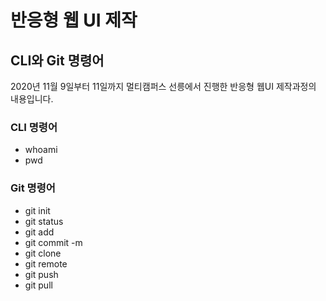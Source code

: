 #  반응형 웹 UI 제작
## CLI와 Git 명령어
2020년 11월 9일부터 11일까지 멀티캠퍼스 선릉에서 진행한 반응형 웹UI 제작과정의 내용입니다.

### CLI 명령어
- whoami
- pwd

###  Git 명령어
- git init
- git status
- git add
- git commit -m
- git clone
- git remote
- git push
- git pull
